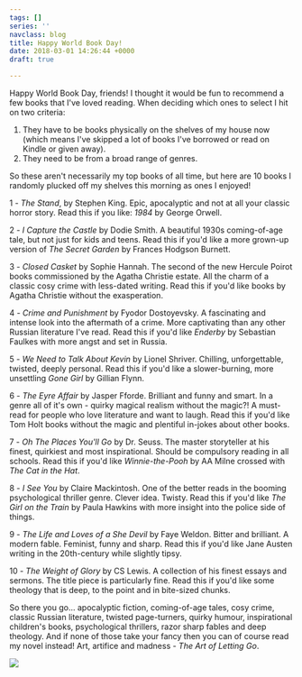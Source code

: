 ```yaml
---
tags: []
series: ''
navclass: blog
title: Happy World Book Day!
date: 2018-03-01 14:26:44 +0000
draft: true

---
```

Happy World Book Day, friends! I thought it would be fun to recommend a few books that I've loved reading. When deciding which ones to select I hit on two criteria:

1. They have to be books physically on the shelves of my house now (which means I've skipped a lot of books I've borrowed or read on Kindle or given away).
2. They need to be from a broad range of genres.

So these aren't necessarily my top books of all time, but here are 10 books I randomly plucked off my shelves this morning as ones I enjoyed!

1 - _The Stand_, by Stephen King. Epic, apocalyptic and not at all your classic horror story. Read this if you like: _1984_ by George Orwell.

2 - _I Capture the Castle_ by Dodie Smith. A beautiful 1930s coming-of-age tale, but not just for kids and teens. Read this if you'd like a more grown-up version of _The Secret Garden_ by Frances Hodgson Burnett.

3 - _Closed Casket_ by Sophie Hannah. The second of the new Hercule Poirot books commissioned by the Agatha Christie estate. All the charm of a classic cosy crime with less-dated writing. Read this if you'd like books by Agatha Christie without the exasperation.

4 - _Crime and Punishment_  by Fyodor Dostoyevsky. A fascinating and intense look into the aftermath of a crime. More captivating than any other Russian literature I've read. Read this if you'd like _Enderby_ by Sebastian Faulkes with more angst and set in Russia.

5 - _We Need to Talk About Kevin_ by Lionel Shriver. Chilling, unforgettable, twisted, deeply personal. Read this if you'd like a slower-burning, more unsettling _Gone Girl_ by Gillian Flynn.

6 - _The Eyre Affair_ by Jasper Fforde. Brilliant and funny and smart. In a genre all of it's own - quirky magical realism without the magic?! A must-read for people who love literature and want to laugh. Read this if you'd like Tom Holt books without the magic and plentiful in-jokes about other books.

7 - _Oh The Places You'll Go_ by Dr. Seuss. The master storyteller at his finest, quirkiest and most inspirational. Should be compulsory reading in all schools. Read this if you'd like _Winnie-the-Pooh_ by AA Milne crossed with _The Cat in the Hat_.

8 - _I See You_ by Claire Mackintosh. One of the better reads in the booming psychological thriller genre. Clever idea. Twisty. Read this if you'd like _The Girl on the Train_ by Paula Hawkins with more insight into the police side of things.

9 - _The Life and Loves of a She Devil_ by Faye Weldon. Bitter and brilliant. A modern fable. Feminist, funny and sharp. Read this if you'd like Jane Austen writing in the 20th-century while slightly tipsy.

10 - _The Weight of Glory_ by CS Lewis. A collection of his finest essays and sermons. The title piece is particularly fine. Read this if you'd like some theology that is deep, to the point and in bite-sized chunks.

So there you go... apocalyptic fiction, coming-of-age tales, cosy crime, classic Russian literature, twisted page-turners, quirky humour, inspirational children's books, psychological thrillers, razor sharp fables and deep theology. And if none of those take your fancy then you can of course read my novel instead! Art, artifice and madness - _The Art of Letting Go_.

![](/uploads/2018/03/01/IMG_3334.jpg)
